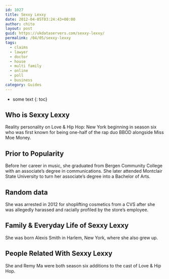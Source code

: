 ```yaml
---
id: 1027
title: Sexxy Lexxy
date: 2012-04-05T03:24:43+00:00
author: chito
layout: post
guid: https://ukdataservers.com/sexxy-lexxy/
permalink: /04/05/sexxy-lexxy
tags:
  - claims
  - lawyer
  - doctor
  - house
  - multi family
  - online
  - poll
  - business
category: Guides
---
```


* some text
{: toc}
          
          
## Who is  Sexxy Lexxy
                  
                  
                  
Reality personality on Love & Hip Hop: New York beginning in season six who was first known for being one-half of the rap duo BBOD alongside Miss Moe Money. 
                  
                
                
                
## Prior to Popularity 
                  
                  
                  
Before her career in music, she graduated from Bergen Community College with an associate&#8217;s degree in communications. She later attended Montclair State University to turn her associate&#8217;s degree into a Bachelor of Arts. 
                  
                
                
                
## Random data 
                  
                  
                  
She was arrested in 2012 for shoplifting cosmetics from a CVS after she was allegedly harassed and racially profiled by the store&#8217;s employee. 
                  
                
                
                
## Family & Everyday Life of Sexxy Lexxy
                  
                  
                  
She was born Alexis Smith in Harlem, New York, where she also grew up. 
                  
                
                
                
## People Related With  Sexxy Lexxy
                  
                  
                  
She and Remy Ma were both season six additions to the cast of Love & Hip Hop. 
                  
                
              
            
          
          
          
    
    
  
